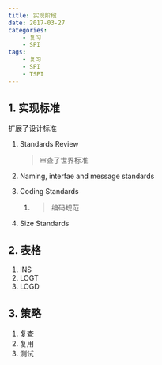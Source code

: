 ```yaml
---
title: 实现阶段
date: 2017-03-27
categories:
    - 复习
    - SPI
tags:
    - 复习
    - SPI
    - TSPI
---
```



## 1. 实现标准

扩展了设计标准

1. Standards Review

    > 审查了世界标准
2. Naming, interfae and message standards

3. Coding Standards

    1. > 编码规范
4. Size Standards


<!-- more -->

## 2.  表格

1. INS
2. LOGT
3. LOGD

## 3. 策略

1. 复查
2. 复用
3. 测试
